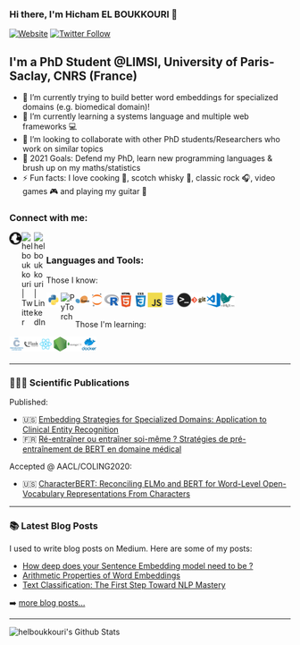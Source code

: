 ### Hi there, I'm Hicham EL BOUKKOURI 👋

[![Website](https://img.shields.io/website?label=https%3A%2F%2Fhelboukkouri.github.io%2Fblog%2F&style=for-the-badge&url=https%3A%2F%2Fhelboukkouri.github.io%2Fblog%2F)](https://helboukkouri.github.io/blog/)
[![Twitter Follow](https://img.shields.io/twitter/follow/helboukkouri?color=1DA1F2&logo=twitter&style=for-the-badge)](https://twitter.com/intent/follow?original_referer=https%3A%2F%2Fgithub.com%2Fhelboukkouri&screen_name=helboukkouri)

## I'm a PhD Student @LIMSI, University of Paris-Saclay, CNRS (France)

- 🔭 I’m currently trying to build better word embeddings for specialized domains (e.g. biomedical domain)!
- 🌱 I’m currently learning a systems language and multiple web frameworks 💻
- 👯 I’m looking to collaborate with other PhD students/Researchers who work on similar topics
- 🥅 2021 Goals: Defend my PhD, learn new programming languages & brush up on my maths/statistics
- ⚡ Fun facts: I love cooking 🍜, scotch whisky 🥃, classic rock 🎧, video games 🎮 and playing my guitar 🎸

### Connect with me:

[<img align="left" alt="https://helboukkouri.github.io/blog/" width="22px" src="https://raw.githubusercontent.com/iconic/open-iconic/master/svg/globe.svg" />][website]
[<img align="left" alt="helboukkouri | Twitter" width="22px" src="https://cdn.jsdelivr.net/npm/simple-icons@v3/icons/twitter.svg" />][twitter]
[<img align="left" alt="helboukkouri | LinkedIn" width="22px" src="https://cdn.jsdelivr.net/npm/simple-icons@v3/icons/linkedin.svg" />][linkedin]

<br />

### Languages and Tools:

Those I know:

<img align="left" alt="Python" width="26px" src="https://raw.githubusercontent.com/github/explore/80688e429a7d4ef2fca1e82350fe8e3517d3494d/topics/python/python.png" />
<img align="left" alt="PyTorch" width="26px" src="https://raw.githubusercontent.com/pytorch/pytorch/b85568a54a9c60986235ad1e0cc5dffc71b9d5b1/docs/source/_static/img/pytorch-logo-flame.svg" />
<img align="left" alt="Scikit-Learn" width="26px" src="https://raw.githubusercontent.com/github/explore/80688e429a7d4ef2fca1e82350fe8e3517d3494d/topics/scikit-learn/scikit-learn.png" />
<img align="left" alt="Jupyter Notebook" width="26px" src="https://raw.githubusercontent.com/github/explore/80688e429a7d4ef2fca1e82350fe8e3517d3494d/topics/jupyter-notebook/jupyter-notebook.png" />
<img align="left" alt="R" width="26px" src="https://raw.githubusercontent.com/github/explore/80688e429a7d4ef2fca1e82350fe8e3517d3494d/topics/r/r.png" />
<img align="left" alt="HTML" width="26px" src="https://raw.githubusercontent.com/github/explore/80688e429a7d4ef2fca1e82350fe8e3517d3494d/topics/html/html.png" />
<img align="left" alt="CSS" width="26px" src="https://raw.githubusercontent.com/github/explore/80688e429a7d4ef2fca1e82350fe8e3517d3494d/topics/css/css.png" />
<img align="left" alt="JavaScript" width="26px" src="https://raw.githubusercontent.com/github/explore/80688e429a7d4ef2fca1e82350fe8e3517d3494d/topics/javascript/javascript.png" />
<img align="left" alt="SQL" width="26px" src="https://raw.githubusercontent.com/github/explore/80688e429a7d4ef2fca1e82350fe8e3517d3494d/topics/sql/sql.png" />
<img align="left" alt="Terminal" width="26px" src="https://raw.githubusercontent.com/github/explore/80688e429a7d4ef2fca1e82350fe8e3517d3494d/topics/terminal/terminal.png" />
<img align="left" alt="Git" width="26px" src="https://raw.githubusercontent.com/github/explore/80688e429a7d4ef2fca1e82350fe8e3517d3494d/topics/git/git.png" />
<img align="left" alt="Visual Studio Code" width="26px" src="https://raw.githubusercontent.com/github/explore/80688e429a7d4ef2fca1e82350fe8e3517d3494d/topics/visual-studio-code/visual-studio-code.png" />
<img align="left" alt="LaTeX" width="26px" src="https://raw.githubusercontent.com/github/explore/80688e429a7d4ef2fca1e82350fe8e3517d3494d/topics/latex/latex.png" />

<br />
<br />

Those I'm learning:

<img align="left" alt="C" width="26px" src="https://raw.githubusercontent.com/github/explore/80688e429a7d4ef2fca1e82350fe8e3517d3494d/topics/c/c.png" />
<img align="left" alt="Flask" width="26px" src="https://raw.githubusercontent.com/github/explore/80688e429a7d4ef2fca1e82350fe8e3517d3494d/topics/flask/flask.png" />
<img align="left" alt="React" width="26px" src="https://raw.githubusercontent.com/github/explore/80688e429a7d4ef2fca1e82350fe8e3517d3494d/topics/react/react.png" />
<img align="left" alt="Node" width="26px" src="https://raw.githubusercontent.com/github/explore/80688e429a7d4ef2fca1e82350fe8e3517d3494d/topics/nodejs/nodejs.png" />
<img align="left" alt="MongoDB" width="26px" src="https://raw.githubusercontent.com/github/explore/80688e429a7d4ef2fca1e82350fe8e3517d3494d/topics/mongodb/mongodb.png" />
<img align="left" alt="Docker" width="26px" src="https://raw.githubusercontent.com/github/explore/80688e429a7d4ef2fca1e82350fe8e3517d3494d/topics/docker/docker.png" />

<br />
<br />

---

### 👨🏻‍🔬 Scientific Publications

Published:

- 🇺🇸 <a href="https://helboukkouri.github.io/blog/assets/pdf/acl_srw_2019_en.pdf">Embedding Strategies for Specialized Domains: Application to Clinical Entity Recognition</a>
- 🇫🇷 <a href="https://helboukkouri.github.io/blog/assets/pdf/recital_2020_fr.pdf">Ré-entraîner ou entraîner soi-même ? Stratégies de pré-entraînement de BERT en domaine médical</a>

Accepted @ AACL/COLING2020:

- 🇺🇸 <a href="https://coling2020.org/">CharacterBERT: Reconciling ELMo and BERT for Word-Level Open-Vocabulary Representations From Characters</a>

---

### 📚 Latest Blog Posts

I used to write blog posts on Medium. Here are some of my posts:

- [How deep does your Sentence Embedding model need to be ?](https://medium.com/data-from-the-trenches/how-deep-does-your-sentence-embedding-model-need-to-be-cdffa191cb53)
- [Arithmetic Properties of Word Embeddings](https://medium.com/data-from-the-trenches/arithmetic-properties-of-word-embeddings-e918e3fda2ac)
- [Text Classification: The First Step Toward NLP Mastery](https://medium.com/data-from-the-trenches/text-classification-the-first-step-toward-nlp-mastery-f5f95d525d73)

➡️ [more blog posts...](https://helboukkouri.github.io/blog/about/)

---

<img align="left" alt="helboukkouri's Github Stats" src="https://github-readme-stats.vercel.app/api?username=helboukkouri&show_icons=true&hide_border=true&count_private=true" />

[website]: https://helboukkouri.github.io/blog/
[twitter]: https://twitter.com/helboukkouri
[linkedin]: https://www.linkedin.com/in/helboukkouri/
